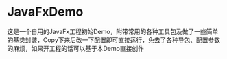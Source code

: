 
# JavaFxDemo

这是一个自用的JavaFx工程初始Demo，附带常用的各种工具包及做了一些简单的基类封装，Copy下来后改一下配置即可直接运行，免去了各种导包、配置参数的麻烦，如果开工程的话可以基于本Demo直接创作
